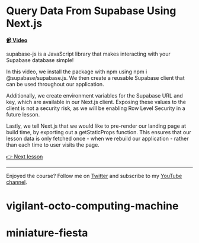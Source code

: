 # Query Data From Supabase Using Next.js

**[📹 Video](https://egghead.io/lessons/supabase-query-data-from-supabase-using-next-js)**

supabase-js is a JavaScript library that makes interacting with your Supabase database simple!

In this video, we install the package with npm using npm i @supabase/supabase.js. We then create a reusable Supabase client that can be used throughout our application.

Additionally, we create environment variables for the Supabase URL and key, which are available in our Next.js client. Exposing these values to the client is not a security risk, as we will be enabling Row Level Security in a future lesson.

Lastly, we tell Next.js that we would like to pre-render our landing page at build time, by exporting out a getStaticProps function. This ensures that our lesson data is only fetched once - when we rebuild our application - rather than each time to user visits the page.

[👉 Next lesson](/05-use-next-js-to-query-a-single-record-from-supabase)

---

Enjoyed the course? Follow me on [Twitter](https://twitter.com/jonmeyers_io) and subscribe to my [YouTube channel](https://www.youtube.com/channel/UCPitAIwktfCfcMR4kDWebDQ).
# vigilant-octo-computing-machine
# miniature-fiesta
